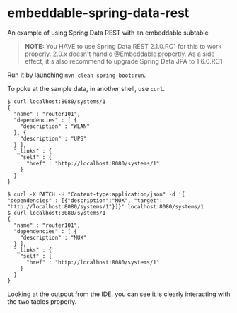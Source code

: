 embeddable-spring-data-rest
===========================

An example of using Spring Data REST with an embeddable subtable

> **NOTE:** You HAVE to use Spring Data REST 2.1.0.RC1 for this to work properly. 2.0.x doesn't handle @Embeddable propertly. As a side effect, it's also recommend to upgrade Spring Data JPA to 1.6.0.RC1

Run it by launching `mvn clean spring-boot:run`.

To poke at the sample data, in another shell, use `curl`.

```
$ curl localhost:8080/systems/1
{
  "name" : "router101",
  "dependencies" : [ {
    "description" : "WLAN"
  }, {
    "description" : "UPS"
  } ],
  "_links" : {
    "self" : {
      "href" : "http://localhost:8080/systems/1"
    }
  }
}
```

```
$ curl -X PATCH -H "Content-type:application/json" -d '{ "dependencies" : [{"description":"MUX", "target": "http://localhost:8080/systems/1"}]}' localhost:8080/systems/1
$ curl localhost:8080/systems/1
{
  "name" : "router101",
  "dependencies" : [ {
    "description" : "MUX"
  } ],
  "_links" : {
    "self" : {
      "href" : "http://localhost:8080/systems/1"
    }
  }
}
```

Looking at the outpout from the IDE, you can see it is clearly interacting with the two tables properly.
